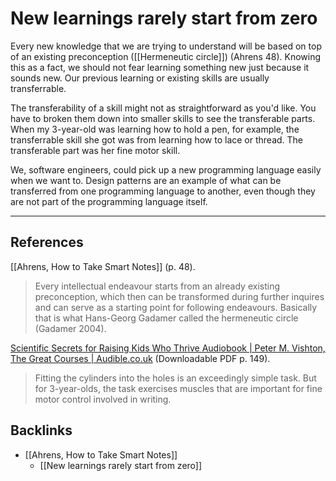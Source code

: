 # New learnings rarely start from zero
Every new knowledge that we are trying to understand will be based on top of an existing preconception ([[Hermeneutic circle]]) (Ahrens 48). Knowing this as a fact, we should not fear learning something new just because it sounds new. Our previous learning or existing skills are usually transferrable.

The transferability of a skill might not as straightforward as you'd like. You have to broken them down into smaller skills to see the transferable parts. When my 3-year-old was learning how to hold a pen, for example, the transferrable skill she got was from learning how to lace or thread. The transferable part was her fine motor skill.

We, software engineers, could pick up a new programming language easily when we want to. Design patterns are an example of what can be transferred from one programming language to another, even though they are not part of the programming language itself.

- - -
## References
[[Ahrens, How to Take Smart Notes]] (p. 48).
> Every intellectual endeavour starts from an already existing preconception, which then can be transformed during further inquires and can serve as a starting point for following endeavours. Basically that is what Hans-Georg Gadamer called the hermeneutic circle (Gadamer 2004).

[Scientific Secrets for Raising Kids Who Thrive Audiobook | Peter M. Vishton, The Great Courses | Audible.co.uk](https://www.audible.co.uk/pd/Scientific-Secrets-for-Raising-Kids-Who-Thrive-Audiobook/B00IB12F0S)  (Downloadable PDF p. 149).
> Fitting the cylinders into the holes is an exceedingly simple task. But for 3-year-olds, the task exercises muscles that are important for fine motor control involved in writing. 

## Backlinks
* [[Ahrens, How to Take Smart Notes]]
	* [[New learnings rarely start from zero]]

<!-- #evergreen #mastery -->

<!-- {BearID:03C81E9A-5F9E-4F09-93D8-93C611088DA8-44697-0000C044CE5F78C6} -->
